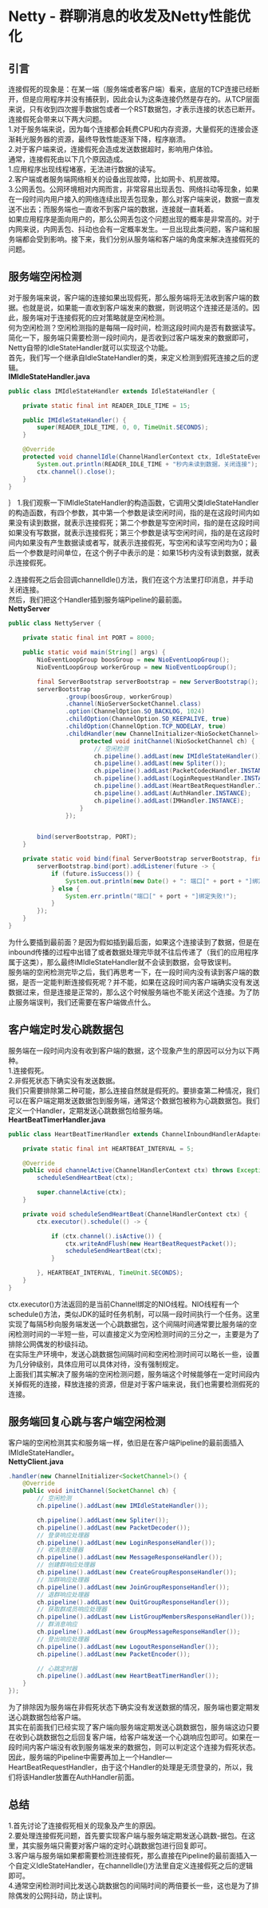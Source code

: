 # Netty - 群聊消息的收发及Netty性能优化    

## 引言         
连接假死的现象是：在某一端（服务端或者客户端）看来，底层的TCP连接已经断开，但是应用程序并没有捕获到，因此会认为这条连接仍然是存在的。从TCP层面来说，只有收到四次握手数据包或者一个RST数据包，才表示连接的状态已断开。               
连接假死会带来以下两大问题。            
1.对于服务端来说，因为每个连接都会耗费CPU和内存资源，大量假死的连接会逐渐耗光服务器的资源，最终导致性能逐渐下降，程序崩溃。         
2.对于客户端来说，连接假死会造成发送数据超时，影响用户体验。        
通常，连接假死由以下几个原因造成。          
1.应用程序出现线程堵塞，无法进行数据的读写。        
2.客户端或者服务端网络相关的设备出现故障，比如网卡、机房故障。                  
3.公网丢包。公网环境相对内网而言，非常容易出现丢包、网络抖动等现象，如果在一段时间内用户接入的网络连续出现丢包现象，那么对客户端来说，数据一直发送不出去；而服务端也一直收不到客户端的数据，连接就一直耗着。            
如果应用程序是面向用户的，那么公网丢包这个问题出现的概率是非常高的。对于内网来说，内网丢包、抖动也会有一定概率发生。一旦出现此类问题，客户端和服务端都会受到影响。接下来，我们分别从服务端和客户端的角度来解决连接假死的问题。              


## 服务端空闲检测
对于服务端来说，客户端的连接如果出现假死，那么服务端将无法收到客户端的数据。也就是说，如果能一直收到客户端发来的数据，则说明这个连接还是活的。因此，服务端对于连接假死的应对策略就是空闲检测。          
何为空闲检测？空闲检测指的是每隔一段时间，检测这段时间内是否有数据读写。简化一下，服务端只需要检测一段时间内，是否收到过客户端发来的数据即可，Netty自带的IdleStateHandler就可以实现这个功能。               
首先，我们写一个继承自IdleStateHandler的类，来定义检测到假死连接之后的逻辑。                
**IMIdleStateHandler.java**         
```java
public class IMIdleStateHandler extends IdleStateHandler {

    private static final int READER_IDLE_TIME = 15;

    public IMIdleStateHandler() {
        super(READER_IDLE_TIME, 0, 0, TimeUnit.SECONDS);
    }

    @Override
    protected void channelIdle(ChannelHandlerContext ctx, IdleStateEvent evt) {
        System.out.println(READER_IDLE_TIME + "秒内未读到数据，关闭连接");
        ctx.channel().close();
    }
}
```

｝
1.我们观察一下IMIdleStateHandler的构造函数，它调用父类IdleStateHandler的构造函数，有四个参数，其中第一个参数是读空闲时间，指的是在这段时间内如果没有读到数据，就表示连接假死；第二个参数是写空闲时间，指的是在这段时间如果没有写数据，就表示连接假死；第三个参数是读写空闲时间，指的是在这段时间内如果没有产生数据读或者写，就表示连接假死，写空闲和读写空闲均为0；最后一个参数是时间单位，在这个例子中表示的是：如果15秒内没有读到数据，就表示连接假死。                   

2.连接假死之后会回调channelIdle()方法，我们在这个方法里打印消息，并手动关闭连接。               
然后，我们把这个Handler插到服务端Pipeline的最前面。         
**NettyServer**
```java
public class NettyServer {

    private static final int PORT = 8000;

    public static void main(String[] args) {
        NioEventLoopGroup boosGroup = new NioEventLoopGroup();
        NioEventLoopGroup workerGroup = new NioEventLoopGroup();

        final ServerBootstrap serverBootstrap = new ServerBootstrap();
        serverBootstrap
                .group(boosGroup, workerGroup)
                .channel(NioServerSocketChannel.class)
                .option(ChannelOption.SO_BACKLOG, 1024)
                .childOption(ChannelOption.SO_KEEPALIVE, true)
                .childOption(ChannelOption.TCP_NODELAY, true)
                .childHandler(new ChannelInitializer<NioSocketChannel>() {
                    protected void initChannel(NioSocketChannel ch) {
                        // 空闲检测
                        ch.pipeline().addLast(new IMIdleStateHandler());  // 新增
                        ch.pipeline().addLast(new Spliter());
                        ch.pipeline().addLast(PacketCodecHandler.INSTANCE);
                        ch.pipeline().addLast(LoginRequestHandler.INSTANCE);
                        ch.pipeline().addLast(HeartBeatRequestHandler.INSTANCE);
                        ch.pipeline().addLast(AuthHandler.INSTANCE);
                        ch.pipeline().addLast(IMHandler.INSTANCE);
                    }
                });


        bind(serverBootstrap, PORT);
    }

    private static void bind(final ServerBootstrap serverBootstrap, final int port) {
        serverBootstrap.bind(port).addListener(future -> {
            if (future.isSuccess()) {
                System.out.println(new Date() + ": 端口[" + port + "]绑定成功!");
            } else {
                System.err.println("端口[" + port + "]绑定失败!");
            }
        });
    }
}
```

为什么要插到最前面？是因为假如插到最后面，如果这个连接读到了数据，但是在inbound传播的过程中出错了或者数据处理完毕就不往后传递了（我们的应用程序属于这类），那么最终IMIdleStateHandler就不会读到数据，会导致误判。           
服务端的空闲检测完毕之后，我们再思考一下，在一段时间内没有读到客户端的数据，是否一定能判断连接假死呢？并不能，如果在这段时间内客户端确实没有发送数据过来，但是连接是正常的，那么这个时候服务端也不能关闭这个连接。为了防止服务端误判，我们还需要在客户端做点什么。          

## 客户端定时发心跳数据包
服务端在一段时间内没有收到客户端的数据，这个现象产生的原因可以分为以下两种。            
1.连接假死。            
2.非假死状态下确实没有发送数据。            
我们只需要排除第二种可能，那么连接自然就是假死的。要排查第二种情况，我们可以在客户端定期发送数据包到服务端，通常这个数据包被称为心跳数据包。我们定义一个Handler，定期发送心跳数据包给服务端。       
**HeartBeatTimerHandler.java**      
```java
public class HeartBeatTimerHandler extends ChannelInboundHandlerAdapter {

    private static final int HEARTBEAT_INTERVAL = 5;

    @Override
    public void channelActive(ChannelHandlerContext ctx) throws Exception {
        scheduleSendHeartBeat(ctx);

        super.channelActive(ctx);
    }

    private void scheduleSendHeartBeat(ChannelHandlerContext ctx) {
        ctx.executor().schedule(() -> {

            if (ctx.channel().isActive()) {
                ctx.writeAndFlush(new HeartBeatRequestPacket());
                scheduleSendHeartBeat(ctx);
            }

        }, HEARTBEAT_INTERVAL, TimeUnit.SECONDS);
    }
}
```

ctx.executor()方法返回的是当前Channel绑定的NIO线程。NIO线程有一个schedule()方法，类似JDK的延时任务机制，可以隔一段时间执行一个任务。这里实现了每隔5秒向服务端发送一个心跳数据包，这个间隔时间通常要比服务端的空闲检测时间的一半短一些，可以直接定义为空闲检测时间的三分之一，主要是为了排除公网偶发的秒级抖动。             
在实际生产环境中，发送心跳数据包间隔时间和空闲检测时间可以略长一些，设置为几分钟级别，具体应用可以具体对待，没有强制规定。          
上面我们其实解决了服务端的空闲检测问题，服务端这个时候能够在一定时间段内关掉假死的连接，释放连接的资源，但是对于客户端来说，我们也需要检测假死的连接。              

## 服务端回复心跳与客户端空闲检测
客户端的空闲检测其实和服务端一样，依旧是在客户端Pipeline的最前面插入IMIdleStateHandler。                
**NettyClient.java**            
```java
.handler(new ChannelInitializer<SocketChannel>() {
    @Override
    public void initChannel(SocketChannel ch) {
        // 空闲检测
        ch.pipeline().addLast(new IMIdleStateHandler());

        ch.pipeline().addLast(new Spliter());
        ch.pipeline().addLast(new PacketDecoder());
        // 登录响应处理器
        ch.pipeline().addLast(new LoginResponseHandler());
        // 收消息处理器
        ch.pipeline().addLast(new MessageResponseHandler());
        // 创建群响应处理器
        ch.pipeline().addLast(new CreateGroupResponseHandler());
        // 加群响应处理器
        ch.pipeline().addLast(new JoinGroupResponseHandler());
        // 退群响应处理器
        ch.pipeline().addLast(new QuitGroupResponseHandler());
        // 获取群成员响应处理器
        ch.pipeline().addLast(new ListGroupMembersResponseHandler());
        // 群消息响应
        ch.pipeline().addLast(new GroupMessageResponseHandler());
        // 登出响应处理器
        ch.pipeline().addLast(new LogoutResponseHandler());
        ch.pipeline().addLast(new PacketEncoder());

        // 心跳定时器
        ch.pipeline().addLast(new HeartBeatTimerHandler());
    }
});
```

为了排除因为服务端在非假死状态下确实没有发送数据的情况，服务端也要定期发送心跳数据包给客户端。              
其实在前面我们已经实现了客户端向服务端定期发送心跳数据包，服务端这边只要在收到心跳数据包之后回复客户端，给客户端发送一个心跳响应包即可。如果在一段时间内客户端没有收到服务端发来的数据包，则可以判定这个连接为假死状态。            
因此，服务端的Pipeline中需要再加上一个Handler—HeartBeatRequestHandler，由于这个Handler的处理是无须登录的，所以，我们将该Handler放置在AuthHandler前面。          

## 总结
1.首先讨论了连接假死相关的现象及产生的原因。                
2.要处理连接假死问题，首先要实现客户端与服务端定期发送心跳数-据包。在这里，其实服务端只需要对客户端的定时心跳数据包进行回复即可。               
3.客户端与服务端如果都需要检测连接假死，那么直接在Pipeline的最前面插入一个自定义IdleStateHandler，在channelIdle()方法里自定义连接假死之后的逻辑即可。           
4.通常空闲检测时间比发送心跳数据包的间隔时间的两倍要长一些，这也是为了排除偶发的公网抖动，防止误判。                